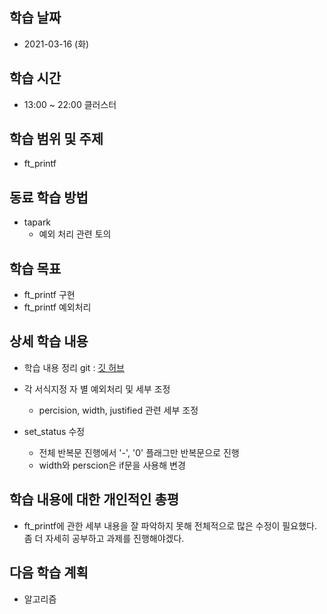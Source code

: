 학습 날짜
---
+ 2021-03-16 (화)

학습 시간
---
+ 13:00 ~ 22:00 클러스터

학습 범위 및 주제
---
+ ft_printf

동료 학습 방법
---
+ tapark
    + 예외 처리 관련 토의

학습 목표
---
+ ft_printf 구현
+ ft_printf 예외처리

상세 학습 내용
---
+ 학습 내용 정리 git : [깃 허브](https://github.com/kiskim/study)   

+ 각 서식지정 자 별 예외처리 및 세부 조정
    + percision, width, justified 관련 세부 조정
+ set_status 수정
    + 전체 반복문 진행에서 '-', '0' 플래그만 반복문으로 진행
    + width와 perscion은 if문을 사용해 변경

학습 내용에 대한 개인적인 총평
---
+ ft_printf에 관한 세부 내용을 잘 파악하지 못해 전체적으로 많은 수정이 필요했다. 좀 더 자세히 공부하고 과제를 진행해야겠다.

다음 학습 계획
---
+ 알고리즘